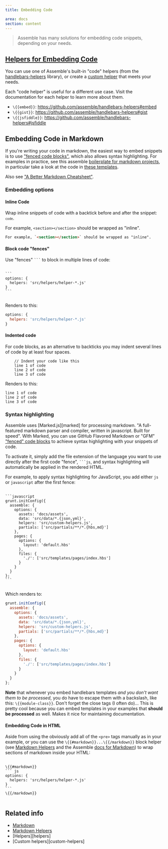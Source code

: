 ```yaml
---
title: Embedding Code

area: docs
section: content
---
```


> Assemble has many solutions for embedding code snippets, depending on your needs.



## [Helpers for Embedding Code](https://github.com/assemble/handlebars-helpers#code-helpers)

You can use one of Assemble's built-in "code" helpers (from the [handlebars-helpers](https://github.com/assemble/handlebars-helpers) library), or create a [custom helper](http://assemble.io/docs/Custom-Helpers.html) that meets your needs.

Each "code helper" is useful for a different use case. Visit the documentation for each helper to learn more about them.

* `\{{embed}}`: https://github.com/assemble/handlebars-helpers#embed
* `\{{gist}}`: https://github.com/assemble/handlebars-helpers#gist
* `\{{jsfiddle}}`: https://github.com/assemble/handlebars-helpers#jsfiddle


[gfm]: http://github.github.com/github-flavored-markdown/ "GitHub Flavored Markdown"
[highlighting]: https://help.github.com/articles/github-flavored-markdown#syntax-highlighting



## Embedding Code in Markdown

If you're writing your code in markdown, the easiest way to embed snippets is to use ["fenced code blocks"][gfm], which also allows syntax highlighting. For examples in practice, see this assemble [boilerplate for markdown projects](https://github.com/assemble/boilerplate-markdown/), in particular take a look at the code in [these templates](https://github.com/assemble/boilerplate-markdown/tree/master/src/templates/pages).

Also see ["A Better Markdown Cheatsheet"](https://gist.github.com/jonschlinkert/5854601).

### Embedding options

#### Inline Code

Wrap inline snippets of code with a backtick before and after the snippet: <code>`code`</code>.


For example, `<section></section>` should be wrapped as "inline".

``` html
For example, `<section></section>` should be wrapped as "inline".
```


#### Block code "fences"

Use "fences"  `` ``` `` to block in multiple lines of code:

<pre>
  <code class="lang-javascript">
```
options: {
  helpers: 'src/helpers/helper-*.js'
}
```
  </code>
</pre>


Renders to this:

```js
options: {
  helpers: 'src/helpers/helper-*.js'
}
```


#### Indented code

For code blocks, as an alternative to backticks you may indent several lines of code by at least four spaces.

```
    // Indent your code like this
    line 1 of code
    line 2 of code
    line 3 of code
```

Renders to this:

    line 1 of code
    line 2 of code
    line 3 of code


### Syntax highlighting

Assemble uses [Marked.js][marked] for processing markdown. "A full-featured markdown parser and compiler, written in javascript. Built for speed". With Marked, you can use GitHub Flavored Markdown or "GFM" ["fenced" code blocks][highlighting] to achieve syntax highlighting with your snippets of code.

To activate it, simply add the file extension of the language you want to use directly after the first code "fence", ` ```js `, and syntax highlighting will automatically be applied in the rendered HTML.


For example, to apply syntax highlighting for JavaScript, you add either `js` or `javascript` after the first fence:

<pre>
  <code class="lang-javascript javascript">
```javascript
grunt.initConfig({
  assemble: {
    options: {
      assets: 'docs/assets',
      data: 'src/data/*.{json,yml}',
      helpers: 'src/custom-helpers.js',
      partials: ['src/partials/**/*.{hbs,md}']
    },
    pages: {
      options: {
        layout: 'default.hbs'
      },
      files: {
        './': ['src/templates/pages/index.hbs']
      }
    }
  }
};
```
  </code>
</pre>

Which renders to:

```javascript
grunt.initConfig({
  assemble: {
    options: {
      assets: 'docs/assets',
      data: 'src/data/*.{json,yml}',
      helpers: 'src/custom-helpers.js',
      partials: ['src/partials/**/*.{hbs,md}']
    },
    pages: {
      options: {
        layout: 'default.hbs'
      },
      files: {
        './': ['src/templates/pages/index.hbs']
      }
    }
  }
};
```

**Note** that whenever you embed handlebars templates _and you don't want them to be processed_, you do have to escape them with a backslash, like this: `\{{module-class}}`. Don't forget the close tags (I often do)... This is pretty cool because you can embed templates in your examples that **should be processed** as well. Makes it nice for maintaining documentation.


#### Embedding Code in HTML

Aside from using the  obviously add all of the `<pre>` tags manually as in your example, or you can use the `\{{#markdown}}...\{{/markdown}}` block helper (see [Markdown Helpers](https://github.com/assemble/handlebars-helpers#markdown-helpers) and the Assemble [docs for Markdown](http://assemble.io/docs/Markdown.html)) to wrap sections of markdown inside your HTML:

<pre>
  <code class="lang-javascript javascript">
\{{#markdown}}
``` js
options: {
  helpers: 'src/helpers/helper-*.js'
}
```
\{{/markdown}}
  </code>
</pre>


## Related info

* [Markdown](http://assemble.io/docs/Markdown.html)
* [Markdown Helpers](https://github.com/assemble/handlebars-helpers#markdown-helpers)
* [Helpers][helpers]
* [Custom helpers][custom-helpers]

